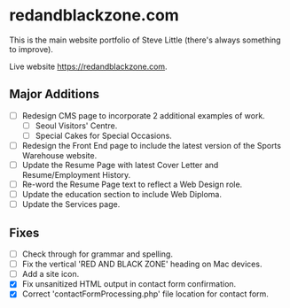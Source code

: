 # redandblackzone.com

This is the main website portfolio of Steve Little (there's always something to improve).

Live website https://redandblackzone.com.

## Major Additions

- [ ] Redesign CMS page to incorporate 2 additional examples of work.
    - [ ] Seoul Visitors' Centre.
    - [ ] Special Cakes for Special Occasions.
- [ ] Redesign the Front End page to include the latest version of the Sports Warehouse website.
- [ ] Update the Resume Page with latest Cover Letter and Resume/Employment History.
- [ ] Re-word the Resume Page text to reflect a Web Design role.
- [ ] Update the education section to include Web Diploma.
- [ ] Update the Services page.

## Fixes

- [ ] Check through for grammar and spelling.
- [ ] Fix the vertical 'RED AND BLACK ZONE' heading on Mac devices.
- [ ] Add a site icon.
- [x] Fix unsanitized HTML output in contact form confirmation.
- [x] Correct 'contactFormProcessing.php' file location for contact form.
